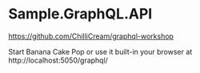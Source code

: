 # Sample.GraphQL.API

https://github.com/ChilliCream/graphql-workshop

Start Banana Cake Pop or use it built-in your browser at http://localhost:5050/graphql/ 
